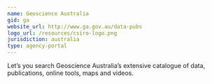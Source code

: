 ```yaml
---
name: Geoscience Australia
gid: ga
website_url: http://www.ga.gov.au/data-pubs
logo_url: /resources/csiro-logo.png
jurisdiction: australia
type: agency-portal
---
```


Let’s you search Geoscience Australia’s extensive catalogue of data, publications, online tools, maps and videos.